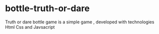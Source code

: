 # bottle-truth-or-dare
Truth or dare bottle game is a simple game , developed with technologies Html Css and Javsacript
